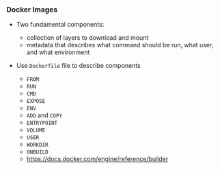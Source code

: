 <!-- .slide: data-menu-title="Docker Images" -->

### Docker Images

* Two fundamental components:
  * collection of layers to download and mount
  * metadata that describes what command should be run, what user, and what environment

* Use `Dockerfile` file to describe components
  * `FROM`
  * `RUN`
  * `CMD`
  * `EXPOSE`
  * `ENV`
  * `ADD` and `COPY`
  * `ENTRYPOINT`
  * `VOLUME`
  * `USER`
  * `WORKDIR`
  * `ONBUILD`
  * https://docs.docker.com/engine/reference/builder

